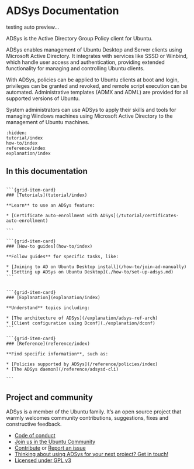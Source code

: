 # ADSys Documentation

testing auto preview...

ADSys is the Active Directory Group Policy client for Ubuntu.

ADSys enables management of Ubuntu Desktop and Server clients using Microsoft Active Directory. It integrates with services like SSSD or Winbind, which handle user access and authentication, providing extended functionality for managing and controlling Ubuntu clients.

With ADSys, policies can be applied to Ubuntu clients at boot and login, privileges can be granted and revoked, and remote script execution can be automated. Administrative templates (ADMX and ADML) are provided for all supported versions of Ubuntu.

System administrators can use ADSys to apply their skills and tools for managing Windows machines using Microsoft Active Directory to the management of Ubuntu machines.

```{toctree}
:hidden:
tutorial/index
how-to/index
reference/index
explanation/index
```

## In this documentation


````{grid} 1 1 2 2

```{grid-item-card}
### [Tutorials](tutorial/index)

**Learn** to use an ADSys feature:

* [Certificate auto-enrollment with ADSys](/tutorial/certificates-auto-enrollment)

```

```{grid-item-card}
### [How-to guides](how-to/index)

**Follow guides** for specific tasks, like:

* [Joining to AD on Ubuntu Desktop install](/how-to/join-ad-manually)
* [Setting up ADSys on Ubuntu Desktop](./how-to/set-up-adsys.md)
```

````

````{grid} 1 1 2 2

```{grid-item-card}
### [Explanation](explanation/index)

**Understand** topics including:

* [The architecture of ADSys](/explanation/adsys-ref-arch)
* [Client configuration using Dconf](./explanation/dconf)
```

```{grid-item-card}
### [Reference](reference/index)

**Find specific information**, such as:

* [Policies supported by ADSys](/reference/policies/index)
* [The ADSys daemon](/reference/adsysd-cli)

```

````

## Project and community

ADSys is a member of the Ubuntu family. It’s an open source project that warmly welcomes community contributions, suggestions, fixes and constructive feedback.

* [Code of conduct](https://ubuntu.com/community/code-of-conduct)
* [Join us in the Ubuntu Community](https://discourse.ubuntu.com/c/desktop/8)
* [Contribute](https://github.com/ubuntu/adsys/blob/main/CONTRIBUTING.md) or [Report an issue](https://github.com/ubuntu/adsys/issues/new)
* [Thinking about using ADSys for your next project? Get in touch!](https://ubuntu.com/contact-us/form?product=generic-contact-us)
* [Licensed under GPL v3](https://github.com/ubuntu/adsys/blob/main/LICENSE)
